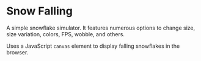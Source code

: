 # Snow Falling
A simple snowflake simulator. It features numerous options to change size, size variation, colors, FPS, wobble, and others.

Uses a JavaScript `canvas` element to display falling snowflakes in the browser.
